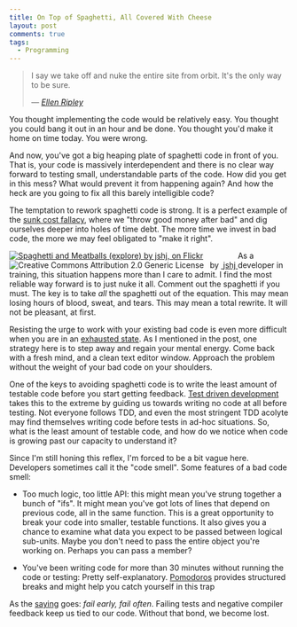 ```yaml
---
title: On Top of Spaghetti, All Covered With Cheese
layout: post
comments: true
tags:
  - Programming
---
```

> I say we take off and nuke the entire site from orbit. It's the only way to be sure.
> 
> — <cite><a href="http://www.imdb.com/title/tt0090605/?ref_=sr_2">Ellen Ripley</a></cite>

You thought implementing the code would be relatively easy. You thought you could bang it out in an hour and be done. You thought you'd make it home on time today. You were wrong.

And now, you've got a big heaping plate of spaghetti code in front of you. That is, your code is massively interdependent and there is no clear way forward to testing small, understandable parts of the code. How did you get in this mess? What would prevent it from happening again? And how the heck are you going to fix all this barely intelligible code?

The temptation to rework spaghetti code is strong. It is a perfect example of the [sunk cost fallacy][1], where we "throw good money after bad" and dig ourselves deeper into holes of time debt. The more time we invest in bad code, the more we may feel obligated to "make it right".

<div style="float:left" about='http://farm2.static.flickr.com/1243/824608884_c02e6978bd_m.jpg'>
  <a href='http://www.flickr.com/photos/jshj/824608884/' target='_blank'><img xmlns:dct='http://purl.org/dc/terms/' href='http://purl.org/dc/dcmitype/StillImage' rel='dct:type' src='http://farm2.static.flickr.com/1243/824608884_c02e6978bd_m.jpg' alt='Spaghetti and Meatballs (explore) by jshj, on Flickr' title='Spaghetti and Meatballs (explore) by jshj, on Flickr' border='0' /></a><br /><a rel='license' href='http://creativecommons.org/licenses/by/2.0/' target='_blank'><img src='http://i.creativecommons.org/l/by/2.0/80x15.png' alt='Creative Commons Attribution 2.0 Generic License' title='Creative Commons Attribution 2.0 Generic License' border='0' align='left' /></a>&nbsp;&nbsp;by&nbsp;<a href='http://www.flickr.com/people/jshj/' target='_blank'>&nbsp;</a><a xmlns:cc='http://creativecommons.org/ns#' rel='cc:attributionURL' property='cc:attributionName' href='http://www.flickr.com/people/jshj/' target='_blank'>jshj</a><a href='http://www.imagecodr.org/' target='_blank'>&nbsp;</a>
</div>

As a developer in training, this situation happens more than I care to admit. I find the most reliable way forward is to just nuke it all. Comment out the spaghetti if you must. The key is to take *all* the spaghetti out of the equation. This may mean losing hours of blood, sweat, and tears. This may mean a total rewrite. It will not be pleasant, at first.

Resisting the urge to work with your existing bad code is even more difficult when you are in an [exhausted state][2]. As I mentioned in the post, one strategy here is to step away and regain your mental energy. Come back with a fresh mind, and a clean text editor window. Approach the problem without the weight of your bad code on your shoulders.

One of the keys to avoiding spaghetti code is to write the least amount of testable code before you start getting feedback. [Test driven development][3] takes this to the extreme by guiding us towards writing no code at all before testing. Not everyone follows TDD, and even the most stringent TDD acolyte may find themselves writing code before tests in ad-hoc situations. So, what is the least amount of testable code, and how do we notice when code is growing past our capacity to understand it?

Since I'm still honing this reflex, I'm forced to be a bit vague here. Developers sometimes call it the "code smell". Some features of a bad code smell:

*   Too much logic, too little API: this might mean you've strung together a bunch of "ifs". It might mean you've got lots of lines that depend on previous code, all in the same function. This is a great opportunity to break your code into smaller, testable functions. It also gives you a chance to examine what data you expect to be passed between logical sub-units. Maybe you don't need to pass the entire object you're working on. Perhaps you can pass a member?

*   You've been writing code for more than 30 minutes without running the code or testing: Pretty self-explanatory. [Pomodoros][4] provides structured breaks and might help you catch yourself in this trap

As the [saying][5] goes: <cite>fail early, fail often</cite>. Failing tests and negative compiler feedback keep us tied to our code. Without that bond, we become lost.

[1]: http://lesswrong.com/lw/at/sunk_cost_fallacy/
[2]: http://www.unlimited-code-works.com/2013/05/06/unexhaustion/
[3]: http://en.wikipedia.org/wiki/Test-driven_development
[4]: http://en.wikipedia.org/wiki/Pomodoro_Technique
[5]: http://www.codinghorror.com/blog/2006/05/fail-early-fail-often.html
